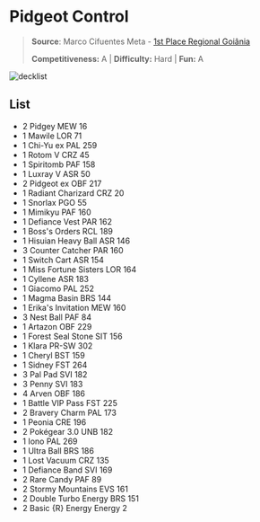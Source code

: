 # Pidgeot Control

> **Source**: Marco Cifuentes Meta - [1st Place Regional Goiânia](https://limitlesstcg.com/decks/list/10438)
> 
> **Competitiveness:** A | **Difficulty:** Hard | **Fun:** A

![decklist](../../!Images/Standard/09BST-PAR/Pidgeot%20Control.PNG)

## List
* 2 Pidgey MEW 16
* 1 Mawile LOR 71
* 1 Chi-Yu ex PAL 259
* 1 Rotom V CRZ 45
* 1 Spiritomb PAF 158
* 1 Luxray V ASR 50
* 2 Pidgeot ex OBF 217
* 1 Radiant Charizard CRZ 20
* 1 Snorlax PGO 55
* 1 Mimikyu PAF 160
* 1 Defiance Vest PAR 162
* 1 Boss's Orders RCL 189
* 1 Hisuian Heavy Ball ASR 146
* 3 Counter Catcher PAR 160
* 1 Switch Cart ASR 154
* 1 Miss Fortune Sisters LOR 164
* 1 Cyllene ASR 183
* 1 Giacomo PAL 252
* 1 Magma Basin BRS 144
* 1 Erika's Invitation MEW 160
* 3 Nest Ball PAF 84
* 1 Artazon OBF 229
* 1 Forest Seal Stone SIT 156
* 1 Klara PR-SW 302
* 1 Cheryl BST 159
* 1 Sidney FST 264
* 3 Pal Pad SVI 182
* 3 Penny SVI 183
* 4 Arven OBF 186
* 1 Battle VIP Pass FST 225
* 2 Bravery Charm PAL 173
* 1 Peonia CRE 196
* 2 Pokégear 3.0 UNB 182
* 1 Iono PAL 269
* 1 Ultra Ball BRS 186
* 1 Lost Vacuum CRZ 135
* 1 Defiance Band SVI 169
* 2 Rare Candy PAF 89
* 2 Stormy Mountains EVS 161
* 2 Double Turbo Energy BRS 151
* 2 Basic {R} Energy Energy 2
